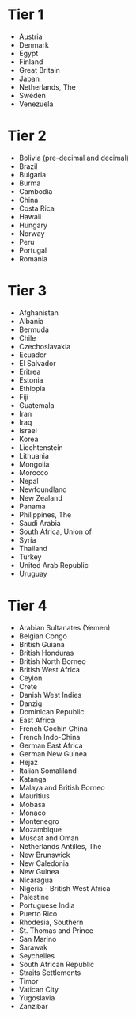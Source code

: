 # Tier 1
* Austria
* Denmark
* Egypt
* Finland
* Great Britain
* Japan
* Netherlands, The
* Sweden
* Venezuela
# Tier 2
* Bolivia (pre-decimal and decimal)
* Brazil
* Bulgaria
* Burma
* Cambodia
* China
* Costa Rica
* Hawaii
* Hungary
* Norway
* Peru
* Portugal
* Romania
# Tier 3
* Afghanistan
* Albania
* Bermuda
* Chile
* Czechoslavakia
* Ecuador
* El Salvador
* Eritrea
* Estonia
* Ethiopia
* Fiji
* Guatemala
* Iran
* Iraq
* Israel
* Korea
* Liechtenstein
* Lithuania
* Mongolia
* Morocco
* Nepal
* Newfoundland
* New Zealand
* Panama
* Philippines, The
* Saudi Arabia
* South Africa, Union of
* Syria
* Thailand
* Turkey
* United Arab Republic
* Uruguay
# Tier 4
* Arabian Sultanates (Yemen)
* Belgian Congo
* British Guiana
* British Honduras
* British North Borneo
* British West Africa
* Ceylon
* Crete
* Danish West Indies
* Danzig
* Dominican Republic
* East Africa
* French Cochin China
* French Indo-China
* German East Africa
* German New Guinea
* Hejaz
* Italian Somaliland
* Katanga
* Malaya and British Borneo
* Mauritius
* Mobasa
* Monaco
* Montenegro
* Mozambique
* Muscat and Oman
* Netherlands Antilles, The
* New Brunswick
* New Caledonia
* New Guinea
* Nicaragua
* Nigeria - British West Africa
* Palestine
* Portuguese India
* Puerto Rico
* Rhodesia, Southern
* St. Thomas and Prince
* San Marino
* Sarawak
* Seychelles
* South African Republic
* Straits Settlements
* Timor
* Vatican City
* Yugoslavia
* Zanzibar

